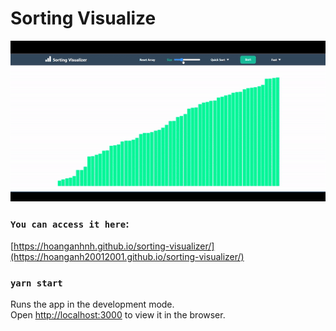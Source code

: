 # Sorting Visualize

![demo sorting](public/sorting-demo.gif)

### `You can access it here`:

[https://hoanganhnh.github.io/sorting-visualizer/](https://hoanganh20012001.github.io/sorting-visualizer/)

### `yarn start`

Runs the app in the development mode.\
Open [http://localhost:3000](http://localhost:3000) to view it in the browser.
